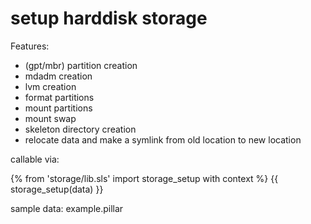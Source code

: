 setup harddisk storage
======================

Features:
 * (gpt/mbr) partition creation
 * mdadm creation
 * lvm creation
 * format partitions
 * mount partitions
 * mount swap
 * skeleton directory creation
 * relocate data and make a symlink from old location to new location

callable via:

{% from 'storage/lib.sls' import storage_setup with context %}
{{ storage_setup(data) }}

sample data: example.pillar

